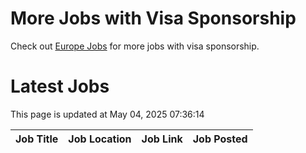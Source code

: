 # More Jobs with Visa Sponsorship

Check out [Europe Jobs](https://github.com/sureshparimi/europejobs#latest-jobs) for more jobs with visa sponsorship.

# Latest Jobs

This page is updated at May 04, 2025 07:36:14

| Job Title | Job Location | Job Link | Job Posted |
| --- | --- | --- | --- |

